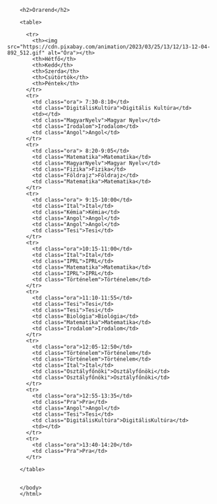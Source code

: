 <!DOCTYPE html>
<html>
    <head>
        <title>9.a Órarend</title>
        <link rel="stylesheet" href="stilus.css">
        <link rel="shortcut icon" href="favicon.ico" type="image/x-icon">
    </head>
    <body>

        <h2>Órarend</h2> 
        
        <table>
        
          <tr>
            <th><img src="https://cdn.pixabay.com/animation/2023/03/25/13/12/13-12-04-892_512.gif" alt="Óra"></th>
            <th>Hétfő</th>
            <th>Kedd</th>
            <th>Szerda</th>
            <th>Csütörtök</th>
            <th>Péntek</th>
          </tr>
          <tr>
            <td class="ora"> 7:30-8:10</td>
            <td class="DigitálisKultúra">Digitális Kultúra</td>
            <td></td>
            <td class="MagyarNyelv">Magyar Nyelv</td>
            <td class="Irodalom">Irodalom</td>
            <td class="Angol">Angol</td>
          </tr>
          <tr>
            <td class="ora"> 8:20-9:05</td>
            <td class="Matematika">Matematika</td>
            <td class="MagyarNyelv">Magyar Nyelv</td>
            <td class="Fizika">Fizika</td>
            <td class="Földrajz">Földrajz</td>
            <td class="Matematika">Matematika</td>
          </tr>
          <tr>
            <td class="ora"> 9:15-10:00</td>
            <td class="Ital">Ital</td>
            <td class="Kémia">Kémia</td>
            <td class="Angol">Angol</td>
            <td class="Angol">Angol</td>
            <td class="Tesi">Tesi</td>
          </tr>
          <tr>
            <td class="ora">10:15-11:00</td>
            <td class="Ital">Ital</td>
            <td class="IPRL">IPRL</td>
            <td class="Matematika">Matematika</td>
            <td class="IPRL">IPRL</td>
            <td class="Történelem">Történelem</td>
          </tr>
          <tr>
            <td class="ora">11:10-11:55</td>
            <td class="Tesi">Tesi</td>
            <td class="Tesi">Tesi</td>
            <td class="Biológia">Biológia</td>
            <td class="Matematika">Matematika</td>
            <td class="Irodalom">Irodalom</td>
          </tr>
          <tr>
            <td class="ora">12:05-12:50</td>
            <td class="Történelem">Történelem</td>
            <td class="Történelem">Történelem</td>
            <td class="Ital">Ital</td>
            <td class="Osztályfőnöki">Osztályfőnöki</td>
            <td class="Osztályfőnöki">Osztályfőnöki</td>
          </tr>
          <tr>
            <td class="ora">12:55-13:35</td>
            <td class="Pra">Pra</td>
            <td class="Angol">Angol</td>
            <td class="Tesi">Tesi</td>
            <td class="DigitálisKultúra">DigitálisKultúra</td>
            <td></td>
          </tr>
          <tr>
            <td class="ora">13:40-14:20</td>
            <td class="Pra">Pra</td>	  
          </tr>
        
        </table>
        
        
        </body>
        </html>
